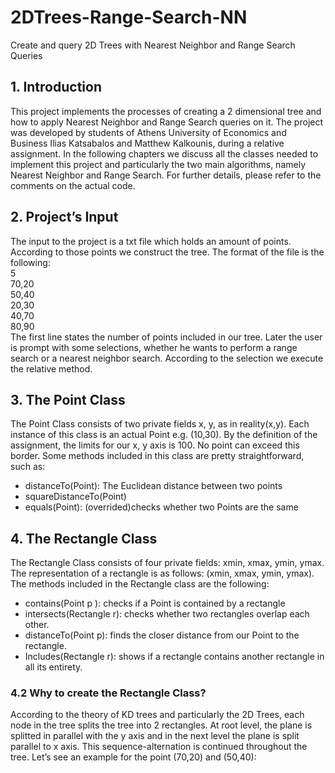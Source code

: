 # 2DTrees-Range-Search-NN
Create and query 2D Trees with Nearest Neighbor and Range Search Queries


## 1. Introduction
This project implements the processes of creating a 2 dimensional tree and how to apply Nearest Neighbor and Range Search queries on it. The project was developed by students of Athens University of Economics and Business Ilias Katsabalos and Matthew Kalkounis, during a relative assignment. In the following chapters we discuss all the classes needed to implement this project and particularly the two main algorithms, namely Nearest Neighbor and Range Search. For further details, please refer to the comments on the actual code.

## 2. Project’s Input

The input to the project is a txt file which holds an amount of points. According to those points we construct the tree. The format of the file is the following:  
5  
70,20  
50,40  
20,30  
40,70  
80,90   
The first line states the number of points included in our tree. Later the user is prompt with some selections, whether he wants to perform a range search or a nearest neighbor search. According to the selection we execute the relative method.  

## 3. The Point Class
The Point Class consists of two private fields x, y, as in reality(x,y). Each instance of this class is an actual Point e.g. (10,30). By the definition of the assignment, the limits for our x, y axis is 100. No point can exceed this border. Some methods included in this class are pretty straightforward, such as:

*	distanceTo(Point): The Euclidean distance between two points
*	squareDistanceTo(Point)
*	equals(Point): (overrided)checks whether two Points are the same

## 4. The Rectangle Class
The Rectangle Class consists of four private fields: xmin, xmax, ymin, ymax. The representation of a rectangle is as follows: (xmin, xmax, ymin, ymax). The methods included in the Rectangle class are the following:

*	contains(Point p ): checks if a Point is contained by a rectangle
*	intersects(Rectangle r): checks whether two rectangles overlap each other.
*	distanceTo(Point p): finds the closer distance from our Point to the rectangle.
*	Includes(Rectangle r): shows if a rectangle contains another rectangle in all its entirety.

### 4.2 Why to create the Rectangle Class?
According to the theory of KD trees and particularly the 2D Trees, each node in the tree splits the tree into 2 rectangles. At root level, the plane is splitted in parallel with the y axis and in the next level the plane is split parallel to x axis. This sequence-alternation is continued throughout the tree. Let’s see an example for the point (70,20) and (50,40):



